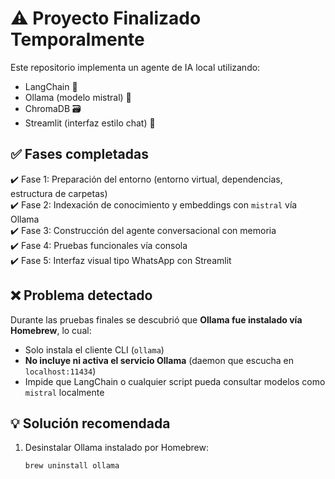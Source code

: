 # ⚠️ Proyecto Finalizado Temporalmente

Este repositorio implementa un agente de IA local utilizando:

- LangChain 🧠  
- Ollama (modelo mistral) 🦙  
- ChromaDB 🗃️  
- Streamlit (interfaz estilo chat) 💬

## ✅ Fases completadas

✔️ Fase 1: Preparación del entorno (entorno virtual, dependencias, estructura de carpetas)  
✔️ Fase 2: Indexación de conocimiento y embeddings con `mistral` vía Ollama  
✔️ Fase 3: Construcción del agente conversacional con memoria  
✔️ Fase 4: Pruebas funcionales vía consola  
✔️ Fase 5: Interfaz visual tipo WhatsApp con Streamlit

## ❌ Problema detectado

Durante las pruebas finales se descubrió que **Ollama fue instalado vía Homebrew**, lo cual:

- Solo instala el cliente CLI (`ollama`)  
- **No incluye ni activa el servicio Ollama** (daemon que escucha en `localhost:11434`)  
- Impide que LangChain o cualquier script pueda consultar modelos como `mistral` localmente

## 💡 Solución recomendada

1. Desinstalar Ollama instalado por Homebrew:
   ```bash
   brew uninstall ollama


